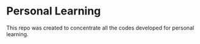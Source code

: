 # Personal Learning
This repo was created to concentrate all the codes developed for personal learning.
